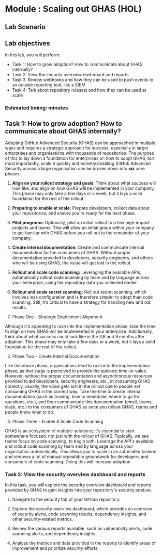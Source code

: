 # Module : Scaling out GHAS (HOL)

## Lab Scenario

## Lab objectives
In this lab, you will perform:

- Task 1: How to grow adoption? How to communicate about GHAS internally?  
- Task 2: View the security overview dashboard and reports 
- Task 3: Review webhooks and how they can be used to push events to an outside reporting tool, like a SIEM 
- Task 4: Talk about repository rulesets and how they can be used at scale 

### Estimated timing:  minutes

## Task 1: How to grow adoption? How to communicate about GHAS internally?  
Adopting GitHub Advanced Security (GHAS) can be approached in multiple ways and requires a strategic approach for success, especially in larger enterprises and organisations with thousands of repositories. The purpose of this to lay down a foundation for enterprises on how to adopt GHAS, but most importantly, scale it quickly and eciently.Enabling GitHub Advanced Security across a large organisation can be broken down into **six** core phases:

1. **Align on your rollout strategy and goals**: Think about what success will look like, and align on how GHAS will be implemented in your company. This phase may only take a few days or a week, but it lays a solid foundation for the rest of the rollout.

1. **Preparing to enable at scale:** Prepare developers, collect data about your repositories, and ensure you're ready for the next phase.

1. **Pilot programs:** Optionally, pilot an initial rollout to a few high-impact projects and teams. This will allow an initial group within your company to get familiar with GHAS before you roll out to the remainder of your company.

1. **Create internal documentation:** Create and communicate internal documentation for the consumers of GHAS. Without proper documentation provided to developers, security engineers, and others who will be using GHAS, the value will get lost in the rollout.

1. **Rollout and scale code scanning:** Leveraging the available APIs, automatically rollout code scanning by team and by language across your enterprise, using the repository data you collected earlier.

1. **Rollout and scale secret scanning:** Roll out secret scanning, which involves less configuration and is therefore simpler to adopt than code scanning. Still, it's critical to have a strategy for handling new and old results.
   
1. Phase One - Strategic Enablement Alignment

Although it's appealing to rush into the implementation phase, take the time to align
on how GHAS will be implemented in your enterprise. Additionally, think about what
success could look like in the 3,6 and 9 months after adoption. This phase may only
take a few days or a week, but it lays a solid foundation for the rest of the rollout.

2. Phase Two - Create Internal Documentation

Like the above phase, organisations tend to rush into the implementation phase, as
that stage is perceived to provide the quickest time-to-value. However, without the
proper documentation and asynchronous resources provided to aid developers,
security engineers, etc., in consuming GHAS correctly, usually, the value gets lost in
the rollout due to people not consuming GHAS in the correct way. Take the time to
create internal documentation (such as training, how to remediate, where to go for
questions, etc.), and then communicate this documentation (email, teams, slack, etc.)
to the consumers of GHAS so once you rollout GHAS, teams and people know what to
do.

3. Phase Three - Enable & Scale Code Scanning

GHAS is an ecosystem of multiple solutions; it's essential to start somewhere focused,
not just with the rollout of GHAS. Typically, we see teams focus on code scanning, to
begin with. Leverage the API's available and rollout code scanning by team and by
language across your organisation automatically. This allows you to scale in an
automated fashion and removes a lot of manual repeatable groundwork for developers
and consumers of code scanning. Doing this will increase adoption.

### Task 2: View the security overview dashboard and reports 
In this task, you will explore the security overview dashboard and reports provided by GHAS to gain insights into your repository's security posture.

1. Navigate to the security tab of your GitHub repository.
  
1. Explore the security overview dashboard, which provides an overview of security alerts, code scanning results, dependency insights, and other security-related metrics.
   
1. Review the various reports available, such as vulnerability alerts, code scanning alerts, and dependency insights.
   
1. Analyze the metrics and data provided in the reports to identify areas of improvement and prioritize security efforts.

